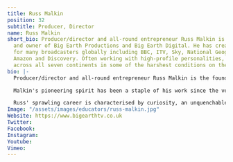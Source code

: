 ```yaml
---
title: Russ Malkin
position: 32
subtitle: Producer, Director
name: Russ Malkin
short_bio: Producer/director and all-round entrepreneur Russ Malkin is the founder
  and owner of Big Earth Productions and Big Earth Digital. He has created content
  for many broadcasters globally including BBC, ITV, Sky, National Geographic, Apple,
  Amazon and Discovery. Often working with high-profile personalities, Russ has filmed
  across all seven continents in some of the harshest conditions on the planet.
bio: |-
  Producer/director and all-round entrepreneur Russ Malkin is the founder and owner of Big Earth Productions and Big Earth Digital. He has created content for many broadcasters globally including BBC, ITV, Sky, National Geographic, Apple, Amazon and Discovery. Often working with high-profile personalities, Russ has filmed across all seven continents in some of the harshest conditions on the planet.

  Malkin's pioneering spirit has been a staple of his work since the very beginning. When someone says, "It can't be done!" Russ will set out to prove them wrong; an attitude which has earned him several World Records and a reputation for thriving when faced with the impossible.

  Russ' sprawling career is characterised by curiosity, an unquenchable thirst for a challenge, and a desire to do exciting things with interesting people.
Image: "/assets/images/educators/russ-malkin.jpg"
Website: https://www.bigearthtv.co.uk
Twitter: 
Facebook: 
Instagram: 
Youtube: 
Vimeo: 
---
```


